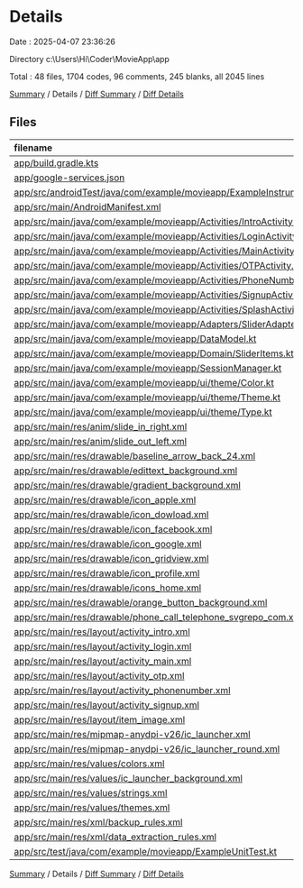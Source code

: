 # Details

Date : 2025-04-07 23:36:26

Directory c:\\Users\\Hi\\Coder\\MovieApp\\app

Total : 48 files,  1704 codes, 96 comments, 245 blanks, all 2045 lines

[Summary](results.md) / Details / [Diff Summary](diff.md) / [Diff Details](diff-details.md)

## Files
| filename | language | code | comment | blank | total |
| :--- | :--- | ---: | ---: | ---: | ---: |
| [app/build.gradle.kts](/app/build.gradle.kts) | Kotlinscript | 92 | 0 | 9 | 101 |
| [app/google-services.json](/app/google-services.json) | JSON | 47 | 0 | 0 | 47 |
| [app/src/androidTest/java/com/example/movieapp/ExampleInstrumentedTest.kt](/app/src/androidTest/java/com/example/movieapp/ExampleInstrumentedTest.kt) | Kotlin | 14 | 6 | 4 | 24 |
| [app/src/main/AndroidManifest.xml](/app/src/main/AndroidManifest.xml) | XML | 42 | 0 | 4 | 46 |
| [app/src/main/java/com/example/movieapp/Activities/IntroActivity.kt](/app/src/main/java/com/example/movieapp/Activities/IntroActivity.kt) | Kotlin | 34 | 3 | 9 | 46 |
| [app/src/main/java/com/example/movieapp/Activities/LoginActivity.kt](/app/src/main/java/com/example/movieapp/Activities/LoginActivity.kt) | Kotlin | 119 | 5 | 18 | 142 |
| [app/src/main/java/com/example/movieapp/Activities/MainActivity.kt](/app/src/main/java/com/example/movieapp/Activities/MainActivity.kt) | Kotlin | 23 | 2 | 6 | 31 |
| [app/src/main/java/com/example/movieapp/Activities/OTPActivity.kt](/app/src/main/java/com/example/movieapp/Activities/OTPActivity.kt) | Kotlin | 43 | 1 | 8 | 52 |
| [app/src/main/java/com/example/movieapp/Activities/PhoneNumberActivity.kt](/app/src/main/java/com/example/movieapp/Activities/PhoneNumberActivity.kt) | Kotlin | 57 | 5 | 11 | 73 |
| [app/src/main/java/com/example/movieapp/Activities/SignupActivity.kt](/app/src/main/java/com/example/movieapp/Activities/SignupActivity.kt) | Kotlin | 57 | 0 | 10 | 67 |
| [app/src/main/java/com/example/movieapp/Activities/SplashActivity.kt](/app/src/main/java/com/example/movieapp/Activities/SplashActivity.kt) | Kotlin | 33 | 9 | 8 | 50 |
| [app/src/main/java/com/example/movieapp/Adapters/SliderAdapters.kt](/app/src/main/java/com/example/movieapp/Adapters/SliderAdapters.kt) | Kotlin | 25 | 0 | 8 | 33 |
| [app/src/main/java/com/example/movieapp/DataModel.kt](/app/src/main/java/com/example/movieapp/DataModel.kt) | Kotlin | 11 | 0 | 3 | 14 |
| [app/src/main/java/com/example/movieapp/Domain/SliderItems.kt](/app/src/main/java/com/example/movieapp/Domain/SliderItems.kt) | Kotlin | 8 | 0 | 3 | 11 |
| [app/src/main/java/com/example/movieapp/SessionManager.kt](/app/src/main/java/com/example/movieapp/SessionManager.kt) | Kotlin | 39 | 6 | 9 | 54 |
| [app/src/main/java/com/example/movieapp/ui/theme/Color.kt](/app/src/main/java/com/example/movieapp/ui/theme/Color.kt) | Kotlin | 8 | 0 | 3 | 11 |
| [app/src/main/java/com/example/movieapp/ui/theme/Theme.kt](/app/src/main/java/com/example/movieapp/ui/theme/Theme.kt) | Kotlin | 41 | 10 | 7 | 58 |
| [app/src/main/java/com/example/movieapp/ui/theme/Type.kt](/app/src/main/java/com/example/movieapp/ui/theme/Type.kt) | Kotlin | 15 | 17 | 2 | 34 |
| [app/src/main/res/anim/slide\_in\_right.xml](/app/src/main/res/anim/slide_in_right.xml) | XML | 5 | 0 | 1 | 6 |
| [app/src/main/res/anim/slide\_out\_left.xml](/app/src/main/res/anim/slide_out_left.xml) | XML | 5 | 0 | 1 | 6 |
| [app/src/main/res/drawable/baseline\_arrow\_back\_24.xml](/app/src/main/res/drawable/baseline_arrow_back_24.xml) | XML | 10 | 0 | 4 | 14 |
| [app/src/main/res/drawable/edittext\_background.xml](/app/src/main/res/drawable/edittext_background.xml) | XML | 9 | 0 | 0 | 9 |
| [app/src/main/res/drawable/gradient\_background.xml](/app/src/main/res/drawable/gradient_background.xml) | XML | 11 | 0 | 0 | 11 |
| [app/src/main/res/drawable/icon\_apple.xml](/app/src/main/res/drawable/icon_apple.xml) | XML | 20 | 0 | 1 | 21 |
| [app/src/main/res/drawable/icon\_dowload.xml](/app/src/main/res/drawable/icon_dowload.xml) | XML | 4 | 0 | 4 | 8 |
| [app/src/main/res/drawable/icon\_facebook.xml](/app/src/main/res/drawable/icon_facebook.xml) | XML | 24 | 0 | 1 | 25 |
| [app/src/main/res/drawable/icon\_google.xml](/app/src/main/res/drawable/icon_google.xml) | XML | 22 | 0 | 1 | 23 |
| [app/src/main/res/drawable/icon\_gridview.xml](/app/src/main/res/drawable/icon_gridview.xml) | XML | 13 | 0 | 13 | 26 |
| [app/src/main/res/drawable/icon\_profile.xml](/app/src/main/res/drawable/icon_profile.xml) | XML | 3 | 0 | 3 | 6 |
| [app/src/main/res/drawable/icons\_home.xml](/app/src/main/res/drawable/icons_home.xml) | XML | 9 | 0 | 1 | 10 |
| [app/src/main/res/drawable/orange\_button\_background.xml](/app/src/main/res/drawable/orange_button_background.xml) | XML | 9 | 0 | 0 | 9 |
| [app/src/main/res/drawable/phone\_call\_telephone\_svgrepo\_com.xml](/app/src/main/res/drawable/phone_call_telephone_svgrepo_com.xml) | XML | 6 | 0 | 6 | 12 |
| [app/src/main/res/layout/activity\_intro.xml](/app/src/main/res/layout/activity_intro.xml) | XML | 85 | 0 | 17 | 102 |
| [app/src/main/res/layout/activity\_login.xml](/app/src/main/res/layout/activity_login.xml) | XML | 144 | 3 | 13 | 160 |
| [app/src/main/res/layout/activity\_main.xml](/app/src/main/res/layout/activity_main.xml) | XML | 263 | 0 | 31 | 294 |
| [app/src/main/res/layout/activity\_otp.xml](/app/src/main/res/layout/activity_otp.xml) | XML | 88 | 0 | 7 | 95 |
| [app/src/main/res/layout/activity\_phonenumber.xml](/app/src/main/res/layout/activity_phonenumber.xml) | XML | 66 | 0 | 2 | 68 |
| [app/src/main/res/layout/activity\_signup.xml](/app/src/main/res/layout/activity_signup.xml) | XML | 133 | 0 | 11 | 144 |
| [app/src/main/res/layout/item\_image.xml](/app/src/main/res/layout/item_image.xml) | XML | 12 | 0 | 0 | 12 |
| [app/src/main/res/mipmap-anydpi-v26/ic\_launcher.xml](/app/src/main/res/mipmap-anydpi-v26/ic_launcher.xml) | XML | 5 | 0 | 0 | 5 |
| [app/src/main/res/mipmap-anydpi-v26/ic\_launcher\_round.xml](/app/src/main/res/mipmap-anydpi-v26/ic_launcher_round.xml) | XML | 5 | 0 | 0 | 5 |
| [app/src/main/res/values/colors.xml](/app/src/main/res/values/colors.xml) | XML | 17 | 0 | 1 | 18 |
| [app/src/main/res/values/ic\_launcher\_background.xml](/app/src/main/res/values/ic_launcher_background.xml) | XML | 4 | 0 | 0 | 4 |
| [app/src/main/res/values/strings.xml](/app/src/main/res/values/strings.xml) | XML | 3 | 0 | 0 | 3 |
| [app/src/main/res/values/themes.xml](/app/src/main/res/values/themes.xml) | XML | 4 | 0 | 2 | 6 |
| [app/src/main/res/xml/backup\_rules.xml](/app/src/main/res/xml/backup_rules.xml) | XML | 3 | 10 | 0 | 13 |
| [app/src/main/res/xml/data\_extraction\_rules.xml](/app/src/main/res/xml/data_extraction_rules.xml) | XML | 5 | 14 | 0 | 19 |
| [app/src/test/java/com/example/movieapp/ExampleUnitTest.kt](/app/src/test/java/com/example/movieapp/ExampleUnitTest.kt) | Kotlin | 9 | 5 | 3 | 17 |

[Summary](results.md) / Details / [Diff Summary](diff.md) / [Diff Details](diff-details.md)